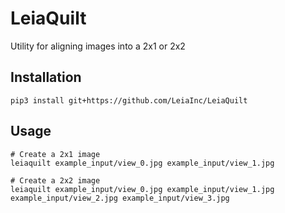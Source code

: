 # LeiaQuilt
Utility for aligning images into a 2x1 or 2x2

## Installation
```
pip3 install git+https://github.com/LeiaInc/LeiaQuilt
```

## Usage

```
# Create a 2x1 image
leiaquilt example_input/view_0.jpg example_input/view_1.jpg
```

```
# Create a 2x2 image
leiaquilt example_input/view_0.jpg example_input/view_1.jpg example_input/view_2.jpg example_input/view_3.jpg
```
